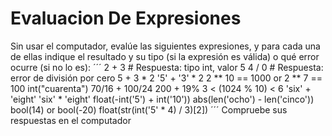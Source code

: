 # Evaluacion De Expresiones
Sin usar el computador, evalúe las siguientes expresiones, y para cada una de ellas indique el resultado y su tipo (si la expresión es válida) o qué error ocurre (si no lo es):
´´´
2 + 3      # Respuesta: tipo int, valor 5
4 / 0      # Respuesta: error de división por cero
5 + 3 * 2
'5' + '3' * 2
2 ** 10 == 1000 or 2 ** 7 == 100
int("cuarenta")
70/16 + 100/24
200 + 19%
3 < (1024 % 10) < 6
'six' + 'eight'
'six' * 'eight'
float(-int('5') + int('10'))
abs(len('ocho') - len('cinco'))
bool(14) or bool(-20)
float(str(int('5' * 4) / 3)[2])
´´´
Compruebe sus respuestas en el computador